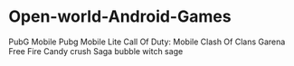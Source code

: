 # Open-world-Android-Games
 PubG Mobile
 Pubg Mobile Lite
 Call Of Duty: Mobile
 Clash Of Clans
 Garena Free Fire
 Candy crush Saga
 bubble witch sage
